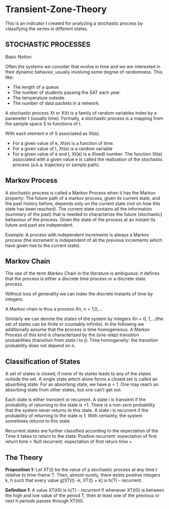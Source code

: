 # Transient-Zone-Theory

This is an indicator I created for analyzing a stochastic process by classifying the series in different states.

## STOCHASTIC PROCESSES
Basic Notion

Often the systems we consider that evolve in time and we are interested in their dynamic behavior, usually involving some degree of randomness. This like:
- The length of a queue.
- The number of students passing the SAT each year.
- The temperature outside.
- The number of data packets in a network.

A stochastic process Xt or X(t) is a family of random variables index by a parameter t (usually time).
Formally, a stochastic process is a mapping from the sample space S to functions of t.

With each element e of S associated as Xt(e).
 - For a given value of e, Xt(e) is a function of time.
 - For a given value of t, Xt(e) is a random variable
 - For a given value of e and t, Xt(e) is a (fixed) number.
The function Xt(e) associated with a given value e is called the realization of the stochastic process (a.k.a. trajectory or sample path).

## Markov Process
A stochastic process is called a Markov Process when it has the Markov property:
The future path of a markov process, given its current state, and the past history before, depends only on the current state (not on how this state has been reached).
The current state contains all the information (summary of the past) that is needed to characterize the future (stochastic) behaviour of the process.
Given the state of the process at an instant its future and past are independent.

Example: A process with independent increments is always a Markov process (the increment is independent of all the previous increments which have given rise to the current state).

## Markov Chain
The use of the term Markov Chain in the literature is ambiguous: it defines that the process is either a discrete time process or a discrete state process.

Without loss of generality we can index the discrete instants of time by integers.

A Markov chain is thus a process Xn, n = 1,0,...

Similarly we can denote the states of the system by integers Xn = 0, 1,...(the set of states can be finite or countably infinite).
In the following we additionally assume that the process is time homogeneous.
A Markov Process of this kind is characterized by the (one-step) transition probabilities (transition from state i to j):
Time homogeneity: the transition probability does not depend on n.

## Classification of States
A set of states is closed, if none of its states leads to any of the states outside the set.
A single state which alone forms a closed set is called an absorbing state.
For an absorbing state, we have p = 1.
One may reach an absorbing state from other states, but one can’t get out.

Each state is either transient or recurrent.
A state i is transient if the probability of returning to the state is <1.
There is a non-zero probability that the system never returns to this state.
A state i is recurrent if the probability of returning to the state is 1.
With certainty, the system sometimes returns to this state.

Recurrent states are further classified according to the expectation of the Time it takes to return to the state:
Positive recurrent: expectation of first return time < 
Null recurrent: expectation of first return time = 


## The Theory

**Proposition 1:** Let XT(t) be the value of a stochastic process at any time t relative to time-frame T. Then, almost-surely, there exists positive integers k, h such that every value g[XT(t) -k, XT(t) + k] is h(T) - recurrent.

**Definition 1:** A value XT(t0) is h(T) - recurrent if whenever XT(t0) is between the high and low value of the period T, then at least one of the previous or next h periods passes through XT(t0).
